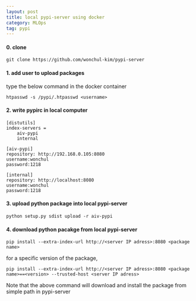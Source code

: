 ```yaml
---
layout: post
title: local pypi-server using docker
category: MLOps
tag: pypi
---
```



#### 0. clone
```
git clone https://github.com/wonchul-kim/pypi-server
```

#### 1. add user to upload packages
type the below command in the docker container
```
htpasswd -s /pypi/.htpasswd <username>
```

#### 2. write pypirc in local computer
```
[distutils]
index-servers =
    aiv-pypi
    internal

[aiv-pypi]
repository: http://192.168.0.105:8080
username:wonchul
password:1218

[internal]
repository: http://localhost:8080
username:wonchul
password:1218
```

#### 3. upload python package into local pypi-server
```
python setup.py sdist upload -r aiv-pypi
```

#### 4. download python pacakge from local pypi-server
```
pip install --extra-index-url http://<server IP adress>:8080 <package name>
```
for a specific version of the package,
```
pip install --extra-index-url http://<server IP adress>:8080 <package name>==<version> --trusted-host <server IP adress>
```
Note that the above command will download and install the package from simple path in pypi-server
